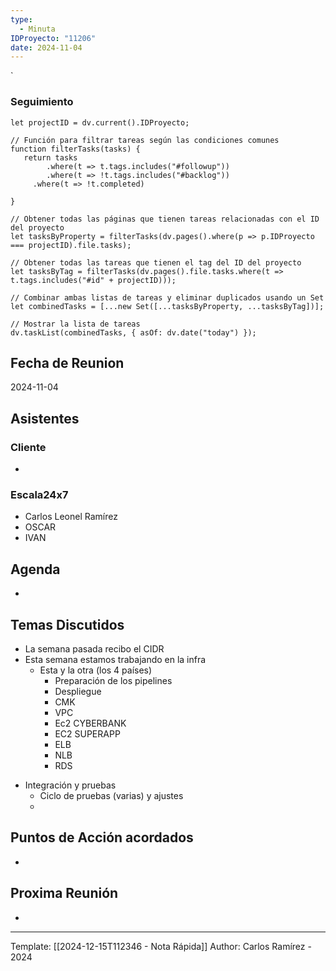 ```yaml
---
type:
  - Minuta
IDProyecto: "11206"
date: 2024-11-04
---
```

`

### Seguimiento

```dataviewjs
let projectID = dv.current().IDProyecto;

// Función para filtrar tareas según las condiciones comunes
function filterTasks(tasks) {
   return tasks
        .where(t => t.tags.includes("#followup"))
        .where(t => !t.tags.includes("#backlog"))
     .where(t => !t.completed)
        
}

// Obtener todas las páginas que tienen tareas relacionadas con el ID del proyecto
let tasksByProperty = filterTasks(dv.pages().where(p => p.IDProyecto === projectID).file.tasks);

// Obtener todas las tareas que tienen el tag del ID del proyecto
let tasksByTag = filterTasks(dv.pages().file.tasks.where(t => t.tags.includes("#id" + projectID)));

// Combinar ambas listas de tareas y eliminar duplicados usando un Set
let combinedTasks = [...new Set([...tasksByProperty, ...tasksByTag])];

// Mostrar la lista de tareas
dv.taskList(combinedTasks, { asOf: dv.date("today") });
 ```
## Fecha de Reunion
2024-11-04

## Asistentes

### Cliente
* 
### Escala24x7
- Carlos Leonel Ramírez
-  OSCAR
- IVAN

## Agenda
* 
## Temas Discutidos
*  La semana pasada recibo el CIDR
* Esta semana estamos trabajando en la infra
	* Esta y la otra (los 4 países)
		* Preparación de los pipelines
		* Despliegue
		* CMK
		* VPC
		* Ec2 CYBERBANK
		* EC2 SUPERAPP
		* ELB
		* NLB
		* RDS
- Integración y pruebas
	- Ciclo de pruebas (varias) y ajustes
	- 


## Puntos de Acción acordados
- 

## Proxima Reunión
*   

---
Template: [[2024-12-15T112346 - Nota Rápida]]
Author: Carlos Ramírez - 2024
